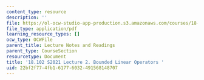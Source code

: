```yaml
---
content_type: resource
description: ''
file: https://ol-ocw-studio-app-production.s3.amazonaws.com/courses/18-102-introduction-to-functional-analysis-spring-2021/22bf2f774fb161776032491568148707_MIT18_102s21_lec2.pdf
file_type: application/pdf
learning_resource_types: []
ocw_type: OCWFile
parent_title: Lecture Notes and Readings
parent_type: CourseSection
resourcetype: Document
title: '18.102 S2021 Lecture 2. Bounded Linear Operators '
uid: 22bf2f77-4fb1-6177-6032-491568148707
---
```


